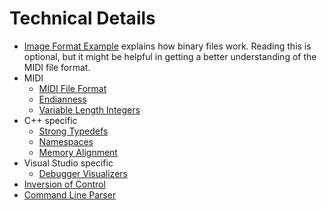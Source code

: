 # Technical Details

* [Image Format Example](image-example.asciidoc) explains how binary files work. Reading this is optional, but it might be helpful in getting a better understanding of the MIDI file format.
* MIDI
  * [MIDI File Format](midi.md)
  * [Endianness](endianness.md)
  * [Variable Length Integers](variable-length-integers.md)
* C++ specific
  * [Strong Typedefs](strong-typedefs.md)
  * [Namespaces](namespace.md)
  * [Memory Alignment](memory-alignment.md)
* Visual Studio specific
  * [Debugger Visualizers](debugger-visualizers.asciidoc)
* [Inversion of Control](inversion-of-control.md)
* [Command Line Parser](command-line-parser.md)